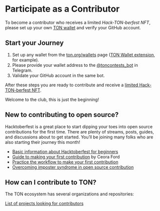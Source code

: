# Participate as a Contributor

To become a contributor who receives a limited *Hack-TON-berfest NFT*, please set up your own [TON wallet](https://ton.org/wallets) and verify your GitHub account.

## Start your Journey

1. Set up any wallet from the [ton.org/wallets](https://ton.org/wallets) page ([TON Wallet extension](https://chrome.google.com/webstore/detail/ton-wallet/nphplpgoakhhjchkkhmiggakijnkhfnd), for example).
2. Please provide your wallet address to the [@toncontests_bot](https://t.me/toncontests_bot) in Telegram.
3. Validate your GitHub account in the same bot.

After these steps you are ready to contribute and receive a [limited Hack-TON-berfest NFT](/contribute/hacktoberfest/#what-the-rewards).

Welcome to the club, this is just the beginning!

## New to contributing to open source?

Hacktoberfest is a great place to start dipping your toes into open source contributions for the first time. There are plenty of streams, posts, guides, and discussions about to get started. You’ll be joining many folks who are also starting their journey this month!

* [Basic information about Hacktoberfest for beginners](https://hacktoberfest.com/participation/#beginner-resources)
* [Guide to making your first contribution](https://dev.to/codesandboxio/how-to-make-your-first-open-source-contribution-2oim) by Ceora Ford
* [Practice the workflow to make your first contribution](https://github.com/firstcontributions/first-contributions)
* [Overcoming imposter syndrome in open source contribution](https://blackgirlbytes.dev/conquering-the-fear-of-contributing-to-open-source)

## How can I contribute to TON?

The TON ecosystem has several organizations and repositories:

<span className="DocsMarkdown--button-group-content">
  <a href="/hacktonberfest"
     className="Button Button-is-docs-primary">
    List of projects looking for contributors
  </a>
</span>